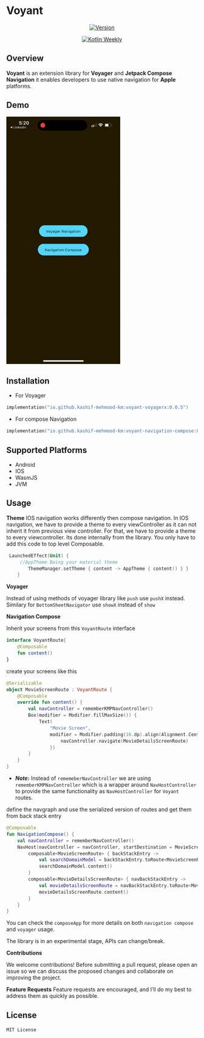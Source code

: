 
# Voyant

<p align="center">
  <a href="https://github.com/Kashif-E/Voyant/releases/tag/0.0.1">
    <img src="https://img.shields.io/github/v/release/kashif-e/voyant" alt="Version">
  </a>
</p>

<p align="center">
  <a href="https://mailchi.mp/kotlinweekly/kotlin-weekly-427">
    <img src="https://img.shields.io/badge/Kotlin%20Weekly-427-blue" alt="Kotlin Weekly">
  </a>
</p>

## Overview


 **Voyant** is an extension library for **Voyager** and **Jetpack Compose Navigation** it enables developers to use native navigation for **Apple** platforms.

## Demo

<img src="art/demo.gif" width="300" height="650" />

## Installation

- For Voyager

```Kotlin  
implementation("io.github.kashif-mehmood-km:voyant-voyagerx:0.0.5")  
```  
- For compose Navigation

```Kotlin
implementation("io.github.kashif-mehmood-km:voyant-navigation-compose:0.0.5") 
```


## Supported Platforms

- Android
- IOS
- WasmJS
- JVM

## Usage

**Theme**
IOS navigation works differently then compose navigation. In IOS navigation, we have to provide a
theme to every viewController as it can not inherit it from previous view controller. For that, we have to provide a theme to every viewcontroller.
Its done internally from the library. You only have to add this code to top level Composable.

```Kotlin
 LaunchedEffect(Unit) {
     //AppTheme Being your material theme
        ThemeManager.setTheme { content -> AppTheme { content() } }
    }
```

**Voyager**

Instead of using methods of voyager library like `push` use `pushX` instead. Similary for `BottomSheetNavigator` use `showX` instead of `show`

**Navigation Compose**

Inherit your screens from this `VoyantRoute` interface

```Kotlin
interface VoyantRoute{
    @Composable
    fun content()
}
```
create your screens like this

```kotlin
@Serializable
object MovieScreenRoute : VoyantRoute {
    @Composable
    override fun content() {
        val navController = rememberKMPNavController()
        Box(modifier = Modifier.fillMaxSize()) {
            Text(
                "Movie Screen",
                modifier = Modifier.padding(16.dp).align(Alignment.Center).clickable {
                    navController.navigate(MovieDetailsScreenRoute)
                })
        }
    }
}
```
- ***Note:*** Instead of `rememeberNavController` we are using `rememberKMPNavController` which is a wrapper around `NavHostController` to provide the same functionality as `NavHostController` for `Voyant` routes.


define the navgraph and use the serialized version of routes and get them from back stack entry

```Kotlin
@Composable
fun NavigationCompose() {
    val navController = rememberNavController()
    NavHost(navController = navController, startDestination = MovieScreenRoute) {
        composable<MovieScreenRoute> { backStackEntry ->
            val searchDomainModel = backStackEntry.toRoute<MovieScreenRoute>()
            searchDomainModel.content()
        }
        composable<MovieDetailsScreenRoute> { navBackStackEntry ->
            val movieDetailsScreenRoute = navBackStackEntry.toRoute<MovieDetailsScreenRoute>()
            movieDetailsScreenRoute.content()
        }
    }
}


```



You can check the `composeApp` for more details on both `navigation compose` and `voyager` usage.

The library is in an experimental stage, APIs can change/break.


**Contributions**

We welcome contributions! Before submitting a pull request, please open an issue so we can discuss the proposed changes and collaborate on improving the project.

**Feature Requests**
Feature requests are encouraged, and I’ll do my best to address them as quickly as possible.


## License

```  
MIT License  
```
